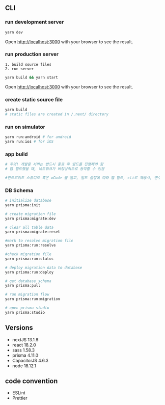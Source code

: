 ## CLI

### run development server

```bash
yarn dev
```

Open [http://localhost:3000](http://localhost:3000) with your browser to see the
result.

### run production server

    1. build source files
    2. run server

```bash
yarn build && yarn start
```

Open [http://localhost:3000](http://localhost:3000) with your browser to see the
result.

### create static source file

```bash
yarn build
# static files are created in /.next/ directory
```

### run on simulator

```bash
yarn run:android # for android
yarn run:ios # for iOS
```

### app build

```bash
# 주의! 개발용 서버는 반드시 종료 후 빌드를 진행해야 함
# 앱 빌드했을 때, 네트워크가 비정상적으로 동작할 수 있음

#안드로이드 스튜디오 혹은 xCode 를 열고, 빌드 설정에 따라 앱 빌드, cli로 제공시, 변수 대응 어려움
```

### DB Schema

```bash
# initialize database
yarn prisma:init

# create migration file
yarn prisma:migrate:dev

# clear all table data
yarn prisma:migrate:reset

#mark to resolve migration file
yarn prisma:run:resolve

#check migration file
yarn prisma:run:status

# deploy migration data to database
yarn prisma:run:deploy

# get database schema
yarn prisma:pull

# run migration flow
yarn prisma:run:migration

# open prisma studio
yarn prisma:studio
```

## Versions

- nextJS 13.1.6
- react 18.2.0
- sass 1.58.3
- prisma 4.11.0
- CapacitorJS 4.6.3
- node 18.12.1

## code convention

- ESLint
- Prettier
